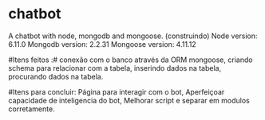 # chatbot
A chatbot with node, mongodb and mongoose. (construindo)
Node version: 6.11.0
Mongodb version: 2.2.31
Mongoose version: 4.11.12

#Itens feitos :#
conexão com o banco através da ORM mongoose,
criando schema para relacionar com a tabela,
inserindo dados na tabela,
procurando dados na tabela.

#Itens para concluir:
Página para interagir com o bot,
Aperfeiçoar capacidade de inteligencia do bot,
Melhorar script e separar em modulos corretamente.
